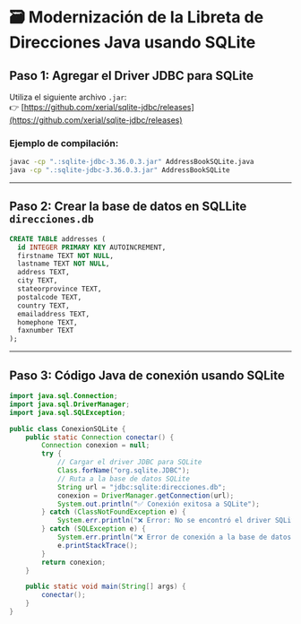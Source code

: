 # 🗃️ Modernización de la Libreta de Direcciones Java usando SQLite

## Paso 1: Agregar el Driver JDBC para SQLite

Utiliza el siguiente archivo `.jar`:  
👉 [https://github.com/xerial/sqlite-jdbc/releases](https://github.com/xerial/sqlite-jdbc/releases)

### Ejemplo de compilación:
```bash
javac -cp ".:sqlite-jdbc-3.36.0.3.jar" AddressBookSQLite.java
java -cp ".:sqlite-jdbc-3.36.0.3.jar" AddressBookSQLite
```

---

##  Paso 2: Crear la base de datos en SQLLite `direcciones.db`

```sql
CREATE TABLE addresses (
  id INTEGER PRIMARY KEY AUTOINCREMENT,
  firstname TEXT NOT NULL,
  lastname TEXT NOT NULL,
  address TEXT,
  city TEXT,
  stateorprovince TEXT,
  postalcode TEXT,
  country TEXT,
  emailaddress TEXT,
  homephone TEXT,
  faxnumber TEXT
);
```

---

##  Paso 3: Código Java de conexión usando SQLite

```java
import java.sql.Connection;
import java.sql.DriverManager;
import java.sql.SQLException;

public class ConexionSQLite {
    public static Connection conectar() {
        Connection conexion = null;
        try {
            // Cargar el driver JDBC para SQLite
            Class.forName("org.sqlite.JDBC");
            // Ruta a la base de datos SQLite
            String url = "jdbc:sqlite:direcciones.db";
            conexion = DriverManager.getConnection(url);
            System.out.println("✅ Conexión exitosa a SQLite");
        } catch (ClassNotFoundException e) {
            System.err.println("❌ Error: No se encontró el driver SQLite");
        } catch (SQLException e) {
            System.err.println("❌ Error de conexión a la base de datos");
            e.printStackTrace();
        }
        return conexion;
    }

    public static void main(String[] args) {
        conectar();
    }
}
```


